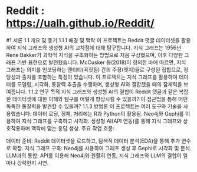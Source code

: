 # Reddit : https://ualh.github.io/Reddit/

#1 서론
1.1 개요 및 동기
1.1.1 배경 및 맥락
이 프로젝트는 Reddit 댓글 데이터셋을 활용하여 지식 그래프와 생성형 AI의 교차점에 대해 탐구합니다.
지식 그래프는 1956년 Rene Bakker가 과학적 지식을 구조화하는 방법으로 처음 구상했으며, 이후 다양한 그래프 기반 표현으로 발전했습니다.
McCusker 등(2018)이 정의한 바에 따르면, 지식 그래프는 의미를 인코딩하는 엔티티(꼭짓점) 간의 주장(엣지)들로 구성된 집합으로, 정당성과 출처를 포함하는 특징이 있습니다.
이 프로젝트는 지식 그래프를 활용하여 데이터를 모델링, 시각화, 통찰력 추출을 수행하며, 생성형 AI와 결합했을 때의 잠재력을 보여줍니다.
1.1.2 연구 목적
지식 그래프와 생성형 AI의 결합이 Reddit 댓글과 같은 복잡한 데이터셋에 대한 이해와 탐구를 어떻게 향상시킬 수 있을까?
이 접근법을 통해 어떤 독특한 통찰력을 발견할 수 있을까?
1.1.3 방법론
이 프로젝트는 여러 도구와 기술을 사용했습니다:
데이터 로딩, 정제, 처리에는 R과 Python이 활용됨.
Neo4j와 Gephi를 이용하여 지식 그래프를 구축하고 시각화.
생성형 AI(API 연동)를 통해 지식 그래프와 상호작용하며 맥락에 맞는 응답 생성.
주요 작업 흐름: 

데이터 준비: Reddit 데이터셋을 로드하고, 탐색적 데이터 분석(EDA)을 통해 추가 변수로 확장.
지식 그래프 구축: Neo4j를 사용하여 그래프 생성 후 Gephi로 시각화 및 분석.
LLM과의 통합: API를 이용해 Neo4j와 원활히 연동, 지식 그래프와 LLM의 결합이 얼마나 강력한지 시연.
